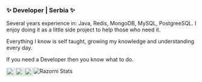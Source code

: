 ### ✨ Developer | Serbia ✨

Several years experience in: Java, Redis, MongoDB, MySQL, PostgreeSQL. I enjoy doing it as a little side project to help those who need it.

Everything I know is self taught, growing my knowledge and understanding every day.

If you need a Developer then you know what to do.

<img align="center" src="https://github-readme-stats.anuraghazra1.vercel.app/api?username=razorni&show_icons=true&include_all_commits=true&theme=vision-friendly-dark&count_private=true" alt="Razorni Stats" />

<a href="https://twitter.com/mvnRazorni">
  <img align="left" alt="Twitter" width="21px" src="https://static.namemc.com/i/service/twitter.svg" />
</a>

<a href="https://telegram.me/razorni">
  <img align="left" alt="Telegram" width="21px" src="https://static.namemc.com/i/service/telegram.svg" />
</a>

<a href="https://dsc.bio/razornidev">
  <img align="left" alt="Discord" width="21px" src="https://cdn.iconscout.com/icon/free/png-512/discord-3-569463.png" />
</a>

<a href="https://dsc.bio/razornidev">
  <img align="left" alt="GitHub" width="21px" src="https://static.namemc.com/i/service/github.svg />
</a>



